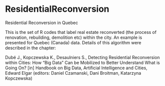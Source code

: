 # ResidentialReconversion
Residential Reconversion in Quebec

This is the set of R codes that label real estate reconverted (the process of renovation, rebuilding, demolition etc) within the city. An example is presented for Quebec (Canada) data. Details of this algorithm were described in the chapter: 

Dubé J., Kopczewska K., Desaulniers S., Detecting Residential Reconversion within Cities: How “Big Data” Can be Mobilized to Better Understand What is Going On? [in] Handbook on Big Data, Artificial Intelligence and Cities, Edward Elgar (editors: Daniel Czamanski, Dani Broitman, Katarzyna Kopczewska)
